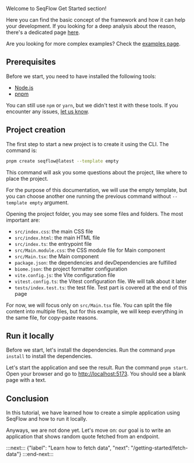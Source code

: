 Welcome to SeqFlow Get Started section!

Here you can find the basic concept of the framework and how it can help your development. If you looking for a deep analysis about the reason, there's a dedicated page [here](/why "the reason of SeqFlow").

Are you looking for more complex examples? Check the <a href="/examples">examples page</a>.

## Prerequisites

Before we start, you need to have installed the following tools:
- [Node.js](https://nodejs.org/en/download/)
- [pnpm](https://pnpm.io/installation)

You can still use `npm` or `yarn`, but we didn't test it with these tools. If you encounter any issues, <a target="_blank" href="https://github.com/allevo/seqflow-js/pulls">let us know</a>.

## Project creation
The first step to start a new project is to create it using the CLI. The command is:
```sh
pnpm create seqflow@latest --template empty
```

This command will ask you some questions about the project, like where to place the project.

For the purpose of this documentation, we will use the empty template, but you can choose another one running the previous command without `--template empty` argument.

Opening the project folder, you may see some files and folders. The most important are:

- `src/index.css`: the main CSS file
- `src/index.html`: the main HTML file
- `src/index.ts`: the entrypoint file
- `src/Main.module.css`: the CSS module file for Main component
- `src/Main.tsx`: the Main component
- `package.json`: the dependencies and devDependencies are fulfilled
- `biome.json`: the project formatter configuration
- `vite.config.js`: the Vite configuration file
- `vitest.config.ts`: the Vitest configuration file. We will talk about it later
- `tests/index.test.ts`: the test file. Test part is covered at the end of this page

For now, we will focus only on `src/Main.tsx` file. You can split the file content into multiple files, but for this example, we will keep everything in the same file, for copy-paste reasons.

## Run it locally

Before we start, let's install the dependencies. Run the command `pnpm install` to install the dependencies.

Let's start the application and see the result. Run the command `pnpm start`.<br />
Open your browser and go to <a title="localhost" target="_blank" href="http://localhost:5173">http://localhost:5173</a>. You should see a blank page with a text.

## Conclusion

In this tutorial, we have learned how to create a simple application using SeqFlow and how to run it locally.

Anyways, we are not done yet. Let's move on: our goal is to write an application that shows random quote fetched from an endpoint.

:::next:::
{"label": "Learn how to fetch data", "next": "/getting-started/fetch-data"}
:::end-next:::
